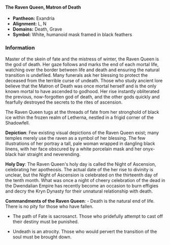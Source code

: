 #### The Raven Queen, Matron of Death
- **Pantheon:** Exandria
- **Alignment:** L, N
- **Domains:** Death, Grave
- **Symbol:** White, humanoid mask framed in black feathers
### Information

Master of the skein of fate and the mistress of winter, the Raven Queen is the god of death. Her gaze follows and marks the end of each mortal life, watching over the border between life and death and ensuring the natural transition is undefiled. Many funerals ask her blessing to protect the deceased from the terrible curse of undeath. Those who study ancient lore believe that the Matron of Death was once mortal herself and is the only known mortal to have ascended to godhood. Her rise instantly obliterated the previous, now-forgotten god of death, and the other gods quickly and fearfully destroyed the secrets to the rites of ascension.

The Raven Queen tugs at the threads of fate from her stronghold of black ice within the frozen realm of Letherna, nestled in a frigid corner of the Shadowfell.

**Depiction**: Few existing visual depictions of the Raven Queen exist; many temples merely use the raven as a symbol of her blessing. The few illustrations of her portray a tall, pale woman wrapped in dangling black linens, with her face obscured by a white porcelain mask and her onyx-black hair straight and neverending.

**Holy Day**: The Raven Queen's holy day is called the Night of Ascension, celebrating her apotheosis. The actual date of the her rise to divinity is unclear, but the Night of Ascension is celebrated on the thirteenth day of the tenth month. What was once a night of cheery celebration of the dead in the Dwendalian Empire has recently become an occasion to burn effigies and decry the Kryn Dynasty for their unnatural relationship with death.

**Commandments of the Raven Queen**: - Death is the natural end of life. There is no pity for those who have fallen.

- The path of Fate is sacrosanct. Those who pridefully attempt to cast off their destiny must be punished.

- Undeath is an atrocity. Those who would pervert the transition of the soul must be brought down.